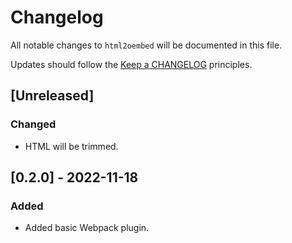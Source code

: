 # Changelog

All notable changes to `html2oembed` will be documented in this file.

Updates should follow the [Keep a CHANGELOG](https://keepachangelog.com/) principles.

## [Unreleased]

### Changed
- HTML will be trimmed.

## [0.2.0] - 2022-11-18

### Added
- Added basic Webpack plugin.
